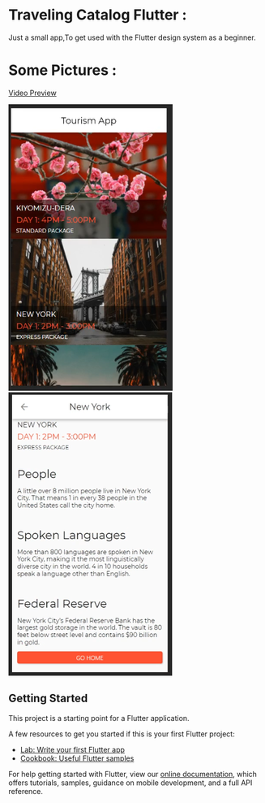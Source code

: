 # Traveling Catalog Flutter :
Just a small app,To get used with the Flutter design system as a beginner.

# Some Pictures :
[Video Preview](https://www.youtube.com/watch?v=lOHTS1qg8XE)

![screen1](preview/sc1.png)
![screen1](preview/sc2.png)


## Getting Started

This project is a starting point for a Flutter application.

A few resources to get you started if this is your first Flutter project:

- [Lab: Write your first Flutter app](https://flutter.dev/docs/get-started/codelab)
- [Cookbook: Useful Flutter samples](https://flutter.dev/docs/cookbook)

For help getting started with Flutter, view our
[online documentation](https://flutter.dev/docs), which offers tutorials,
samples, guidance on mobile development, and a full API reference.
